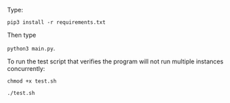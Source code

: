 Type:

`pip3 install -r requirements.txt`

Then type

`python3 main.py`.

To run the test script that verifies the program will not run multiple instances
concurrently:

`chmod +x test.sh`

`./test.sh`
